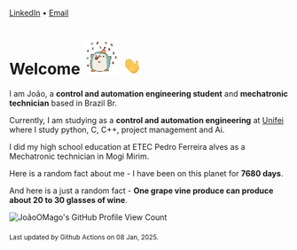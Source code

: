 [LinkedIn](https://www.linkedin.com/in/joão-pedro-gozzoli-b95641301/) &bull;
[Email](joaopedrogozzoli@gmail.com)

# Welcome <img src="happy.gif" height="64px" /> <img src="wave.gif" height="32px" />

I am João, a  **control and automation engineering student** and **mechatronic technician** based in Brazil Br.

Currently, I am studying as a **control and automation engineering** at [Unifei](https://unifei.edu.br) where I study python, C, C++, project management and Ai.

I did my high school education at ETEC Pedro Ferreira alves as a Mechatronic technician in Mogi Mirim.

Here is a random fact about me - I have been on this planet for **7680 days**.

And here is a just a random fact -  **One grape vine produce can produce about 20 to 30 glasses of wine**.

![JoãoOMago's GitHub Profile View Count](https://komarev.com/ghpvc/?username=JoaoOMago)

<sub>Last updated by Github Actions on 08 Jan, 2025.</sub>

